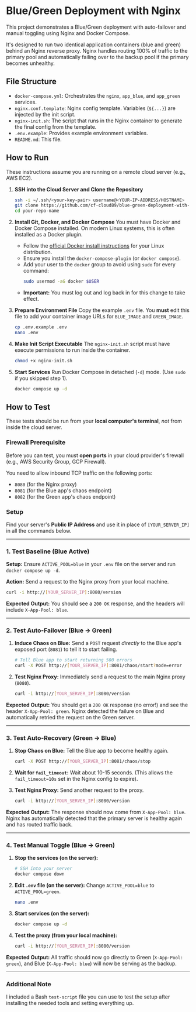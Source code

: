 # Blue/Green Deployment with Nginx

This project demonstrates a Blue/Green deployment with auto-failover and manual toggling using Nginx and Docker Compose.

It's designed to run two identical application containers (blue and green) behind an Nginx reverse proxy. Nginx handles routing 100% of traffic to the primary pool and automatically failing over to the backup pool if the primary becomes unhealthy.

## File Structure

-   `docker-compose.yml`: Orchestrates the `nginx`, `app_blue`, and `app_green` services.
-   `nginx.conf.template`: Nginx config template. Variables (`${...}`) are injected by the init script.
-   `nginx-init.sh`: The script that runs in the Nginx container to generate the final config from the template.
-   `.env.example`: Provides example environment variables.
-   `README.md`: This file.

## How to Run

These instructions assume you are running on a remote cloud server (e.g., AWS EC2).

1.  **SSH into the Cloud Server and Clone the Repository**
    ```sh
    ssh -i ~/.ssh/<your-key-pair> username@<YOUR-IP-ADDRESS/HOSTNAME>
    git clone https://github.com/cf-cloud89/blue-green-deployment-with-nginx.git
    cd your-repo-name
    ```

2.  **Install Git, Docker, and Docker Compose**
    You must have Docker and Docker Compose installed. On modern Linux systems, this is often installed as a Docker plugin.
    * Follow the [official Docker install instructions](https://docs.docker.com/engine/install/) for your Linux distribution.
    * Ensure you install the `docker-compose-plugin` (or `docker compose`).
    * Add your user to the `docker` group to avoid using `sudo` for every command:
        ```sh
        sudo usermod -aG docker $USER
        ```
    * **Important:** You must log out and log back in for this change to take effect.

3.  **Prepare Environment File**
    Copy the example `.env` file. You **must** edit this file to add your container image URLs for `BLUE_IMAGE` and `GREEN_IMAGE`.

    ```sh
    cp .env.example .env
    nano .env
    ```

4.  **Make Init Script Executable**
    The `nginx-init.sh` script must have execute permissions to run inside the container.

    ```sh
    chmod +x nginx-init.sh
    ```

5.  **Start Services**
    Run Docker Compose in detached (`-d`) mode. (Use `sudo` if you skipped step 1).

    ```sh
    docker compose up -d
    ```

## How to Test

These tests should be run from your **local computer's terminal**, *not* from inside the cloud server.

### **Firewall Prerequisite**
Before you can test, you must **open ports** in your cloud provider's firewall (e.g., AWS Security Group, GCP Firewall).

You need to allow inbound TCP traffic on the following ports:
* `8080` (for the Nginx proxy)
* `8081` (for the Blue app's chaos endpoint)
* `8082` (for the Green app's chaos endpoint)

### **Setup**
Find your server's **Public IP Address** and use it in place of `[YOUR_SERVER_IP]` in all the commands below.

---

### 1. Test Baseline (Blue Active)

**Setup:** Ensure `ACTIVE_POOL=blue` in your `.env` file on the server and run `docker compose up -d`.

**Action:** Send a request to the Nginx proxy from your local machine.

```sh
curl -i http://[YOUR_SERVER_IP]:8080/version
```
**Expected Output:** You should see a `200 OK` response, and the headers will include `X-App-Pool: blue`.

---

### 2. Test Auto-Failover (Blue -&gt; Green)

1.  **Induce Chaos on Blue:** Send a `POST` request *directly* to the Blue app's exposed port (`8081`) to tell it to start failing.

    ```sh
    # Tell Blue app to start returning 500 errors
    curl -X POST http://[YOUR_SERVER_IP]:8081/chaos/start?mode=error
    ```

2.  **Test Nginx Proxy:** Immediately send a request to the main Nginx proxy (`8080`).

    ```sh
    curl -i http://[YOUR_SERVER_IP]:8080/version
    ```
**Expected Output:** You should get a `200 OK` response (no error!) and see the header `X-App-Pool: green`. Nginx detected the failure on Blue and automatically retried the request on the Green server.

---

### 3. Test Auto-Recovery (Green -&gt; Blue)

1.  **Stop Chaos on Blue:** Tell the Blue app to become healthy again.

    ```sh
    curl -X POST http://[YOUR_SERVER_IP]:8081/chaos/stop
    ```

2.  **Wait for `fail_timeout`:** Wait about 10-15 seconds. (This allows the `fail_timeout=10s` set in the Nginx config to expire).

3.  **Test Nginx Proxy:** Send another request to the proxy.

    ```sh
    curl -i http://[YOUR_SERVER_IP]:8080/version
    ```
**Expected Output:** The response should now come from `X-App-Pool: blue`. Nginx has automatically detected that the primary server is healthy again and has routed traffic back.

---

### 4. Test Manual Toggle (Blue -&gt; Green)

1.  **Stop the services (on the server):**
    ```sh
    # SSH into your server
    docker compose down
    ```

2.  **Edit `.env` file (on the server):**
    Change `ACTIVE_POOL=blue` to `ACTIVE_POOL=green`.
    ```sh
    nano .env
    ```

3.  **Start services (on the server):**
    ```sh
    docker compose up -d
    ```

4.  **Test the proxy (from your local machine):**
    ```sh
    curl -i http://[YOUR_SERVER_IP]:8080/version
    ```
**Expected Output:** All traffic should now go directly to Green (`X-App-Pool: green`), and Blue (`X-App-Pool: blue`) will now be serving as the backup.

---

### Additional Note

I included a Bash `test-script` file you can use to test the setup after installing the needed tools and setting everything up.
